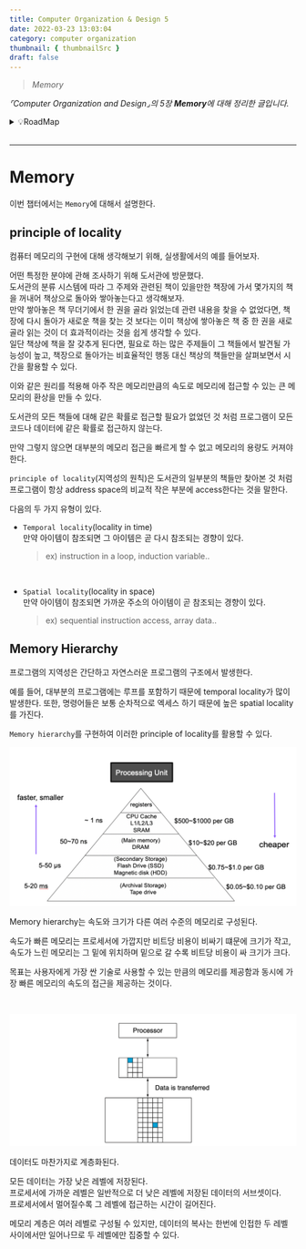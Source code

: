 ```yaml
---
title: Computer Organization & Design 5
date: 2022-03-23 13:03:04
category: computer organization
thumbnail: { thumbnailSrc }
draft: false
---
```


> _Memory_

_⌜Computer Organization and Design⌟의 5장 **Memory**에 대해 정리한 글입니다._

<!-- thumbnail -->

<details>
   <summary>💡RoadMap</summary>

1. Computer Abstraction
2. ISA
3. Arithmetic for Computer
4. Proccessor
5. `Memory`

   </details>

<br>

---

# Memory

이번 챕터에서는 `Memory`에 대해서 설명한다.

## principle of locality

컴퓨터 메모리의 구현에 대해 생각해보기 위해, 실생활에서의 예를 들어보자.

어떤 특정한 분야에 관해 조사하기 위해 도서관에 방문했다.  
도서관의 분류 시스템에 따라 그 주제와 관련된 책이 있을만한 책장에 가서 몇가지의 책을 꺼내어 책상으로 돌아와 쌓아놓는다고 생각해보자.  
만약 쌓아놓은 책 무더기에서 한 권을 골라 읽었는데 관련 내용을 찾을 수 없었다면, 책장에 다시 돌아가 새로운 책을 찾는 것 보다는 이미 책상에 쌓아놓은 책 중 한 권을 새로 골라 읽는 것이 더 효과적이라는 것을 쉽게 생각할 수 있다.  
일단 책상에 책을 잘 갖추게 된다면, 필요로 하는 많은 주제들이 그 책들에서 발견될 가능성이 높고, 책장으로 돌아가는 비효율적인 행동 대신 책상의 책들만을 살펴보면서 시간을 활용할 수 있다.

이와 같은 원리를 적용해 아주 작은 메모리만큼의 속도로 메모리에 접근할 수 있는 큰 메모리의 환상을 만들 수 있다.

도서관의 모든 책들에 대해 같은 확률로 접근할 필요가 없었던 것 처럼 프로그램이 모든 코드나 데이터에 같은 확률로 접근하지 않는다.

만약 그렇지 않으면 대부분의 메모리 접근을 빠르게 할 수 없고 메모리의 용량도 커져야 한다.

`principle of locality`(지역성의 원칙)은 도서관의 일부분의 책들만 찾아본 것 처럼 프로그램이 항상 address space의 비교적 작은 부분에 access한다는 것을 말한다.

다음의 두 가지 유형이 있다.

- `Temporal locality`(locality in time)  
  만약 아이템이 참조되면 그 아이템은 곧 다시 참조되는 경향이 있다.

  > ex) instruction in a loop, induction variable..

  <br>

* `Spatial locality`(locality in space)  
  만약 아이템이 참조되면 가까운 주소의 아이템이 곧 참조되는 경향이 있다.
  > ex) sequential instruction access, array data..

## Memory Hierarchy

프로그램의 지역성은 간단하고 자연스러운 프로그램의 구조에서 발생한다.

예를 들어, 대부분의 프로그램에는 루프를 포함하기 때문에 temporal locality가 많이 발생한다. 또한, 명령어들은 보통 순차적으로 엑세스 하기 때문에 높은 spatial locality를 가진다.

`Memory hierarchy`를 구현하여 이러한 principle of locality를 활용할 수 있다.

![>Memory Hierarchy](picture/mem-hierarchy.png)

Memory hierarchy는 속도와 크기가 다른 여러 수준의 메모리로 구성된다.

속도가 빠른 메모리는 프로세서에 가깝지만 비트당 비용이 비싸기 떄문에 크기가 작고,
속도가 느린 메모리는 그 밑에 위치하며 밑으로 갈 수록 비트당 비용이 싸 크기가 크다.

목표는 사용자에게 가장 싼 기술로 사용할 수 있는 만큼의 메모리를 제공함과 동시에 가장 빠른 메모리의 속도의 접근을 제공하는 것이다.

<br>

![>Data Hierarchy](picture/data-hierarchy.png)

데이터도 마찬가지로 계층화된다.

모든 데이터는 가장 낮은 레벨에 저장된다.  
프로세서에 가까운 레벨은 일반적으로 더 낮은 레벨에 저장된 데이터의 서브셋이다.  
프로세서에서 멀어질수록 그 레벨에 접근하는 시간이 길어진다.

메모리 계층은 여러 레벨로 구성될 수 있지만, 데이터의 복사는 한번에 인접한 두 레벨 사이에서만 일어나므로 두 레벨에만 집중할 수 있다.
